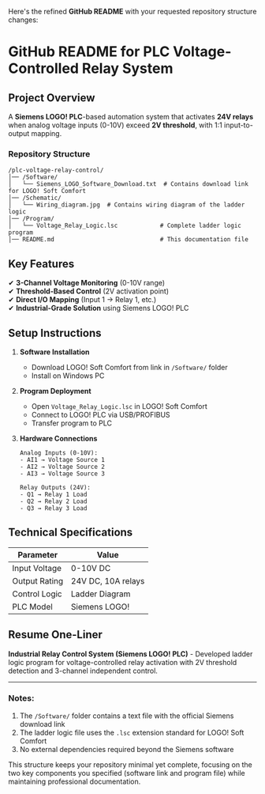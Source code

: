 Here's the refined **GitHub README** with your requested repository structure changes:

# **GitHub README for PLC Voltage-Controlled Relay System**  

## **Project Overview**  
A **Siemens LOGO! PLC**-based automation system that activates **24V relays** when analog voltage inputs (0-10V) exceed **2V threshold**, with 1:1 input-to-output mapping.

### **Repository Structure**  
```
/plc-voltage-relay-control/
│── /Software/
│   └── Siemens_LOGO_Software_Download.txt  # Contains download link for LOGO! Soft Comfort
│── /Schematic/
│   └── Wiring_diagram.jpg  # Contains wiring diagram of the ladder logic
│── /Program/
│   └── Voltage_Relay_Logic.lsc            # Complete ladder logic program
│── README.md                              # This documentation file
```

## **Key Features**  
✔ **3-Channel Voltage Monitoring** (0-10V range)  
✔ **Threshold-Based Control** (2V activation point)  
✔ **Direct I/O Mapping** (Input 1 → Relay 1, etc.)  
✔ **Industrial-Grade Solution** using Siemens LOGO! PLC  

## **Setup Instructions**  
1. **Software Installation**  
   - Download LOGO! Soft Comfort from link in `/Software/` folder  
   - Install on Windows PC  

2. **Program Deployment**  
   - Open `Voltage_Relay_Logic.lsc` in LOGO! Soft Comfort  
   - Connect to LOGO! PLC via USB/PROFIBUS  
   - Transfer program to PLC  

3. **Hardware Connections**  
   ```
   Analog Inputs (0-10V):
   - AI1 → Voltage Source 1
   - AI2 → Voltage Source 2  
   - AI3 → Voltage Source 3
   
   Relay Outputs (24V):
   - Q1 → Relay 1 Load
   - Q2 → Relay 2 Load
   - Q3 → Relay 3 Load
   ```

## **Technical Specifications**  
| Parameter        | Value              |
|------------------|--------------------|
| Input Voltage    | 0-10V DC           |
| Output Rating    | 24V DC, 10A relays |
| Control Logic    | Ladder Diagram     |
| PLC Model        | Siemens LOGO!      |

## **Resume One-Liner**  
**Industrial Relay Control System (Siemens LOGO! PLC)** - Developed ladder logic program for voltage-controlled relay activation with 2V threshold detection and 3-channel independent control.

---

### **Notes**:
1. The `/Software/` folder contains a text file with the official Siemens download link
2. The ladder logic file uses the `.lsc` extension standard for LOGO! Soft Comfort
3. No external dependencies required beyond the Siemens software

This structure keeps your repository minimal yet complete, focusing on the two key components you specified (software link and program file) while maintaining professional documentation.
